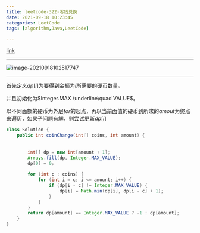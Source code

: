 ```yaml
---
title: leetcode-322-零钱兑换
date: 2021-09-18 10:23:45
categories: LeetCode
tags: [algorithm,Java,LeetCode]

---
```


[link](https://leetcode-cn.com/problems/coin-change/)

<hr/>

![image-20210918102517747](https://gitee.com/cao_ziqiang/img/raw/master/20210918102517.png)

<hr/>

首先定义$dp[i]$为要得到金额为$i$所需要的硬币数量。

并且初始化为$Integer.MAX \underline\quad VALUE$。

以不同面额的硬币为外层$for$的起点，再以当前面值的硬币到所求的$amout$为终点来遍历，如果子问题有解，则尝试更新$dp[i]$

```java
class Solution {
    public int coinChange(int[] coins, int amount) {
        
        
        int[] dp = new int[amount + 1];
        Arrays.fill(dp, Integer.MAX_VALUE);
        dp[0] = 0;
        
        for (int c : coins) {
            for (int i = c; i <= amount; i++) {
                if (dp[i - c] != Integer.MAX_VALUE) {
                    dp[i] = Math.min(dp[i], dp[i - c] + 1);
                }
            }
        }
        return dp[amount] == Integer.MAX_VALUE ? -1 : dp[amount];
    }
}
```


